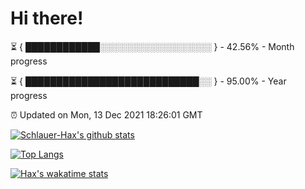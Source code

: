 # Hi there!

⏳ { ████████████░░░░░░░░░░░░░░░░░░ } - 42.56% - Month progress

⏳ { ████████████████████████████░░ } - 95.00% - Year progress

⏰ Updated on Mon, 13 Dec 2021 18:26:01 GMT


[![Schlauer-Hax's github stats](https://github-readme-stats.vercel.app/api?username=Schlauer-Hax&show_icons=true&theme=dark&count_private=true)](https://github.com/Schlauer-Hax)


[![Top Langs](https://github-readme-stats.vercel.app/api/top-langs/?username=Schlauer-Hax&layout=compact&theme=dark)](https://github.com/Schlauer-Hax?tab=repositories)


[![Hax's wakatime stats](https://github-readme-stats.vercel.app/api/wakatime?username=Hax&theme=dark)](https://wakatime.com/@Hax)

